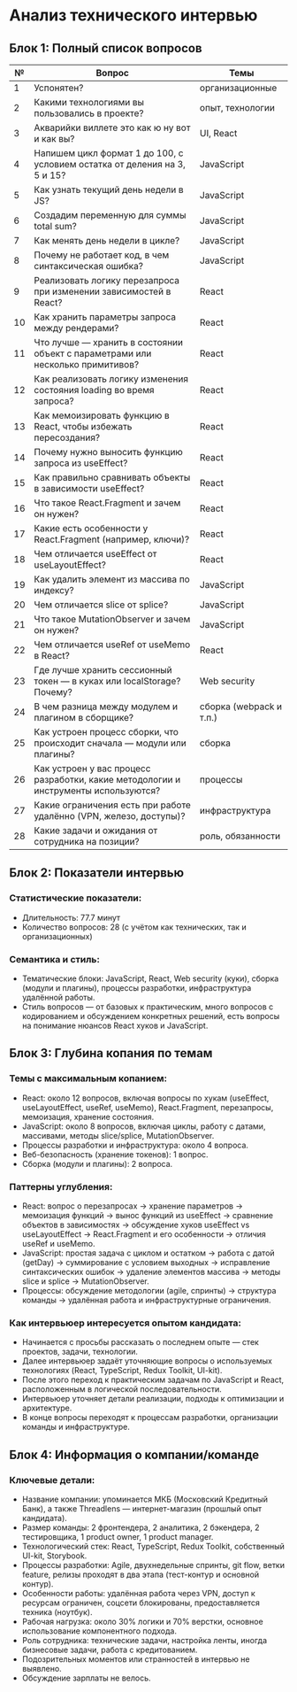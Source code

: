 # Анализ технического интервью

## Блок 1: Полный список вопросов

| №  | Вопрос                                                                                             | Темы           |
|-----|--------------------------------------------------------------------------------------------------|----------------|
| 1   | Успонятен?                                                                                       | организационные |
| 2   | Какими технологиями вы пользовались в проекте?                                                  | опыт, технологии|
| 3   | Акварийки виллете это как ю ну вот и как вы?                                                    | UI, React      |
| 4   | Напишем цикл формат 1 до 100, с условием остатка от деления на 3, 5 и 15?                        | JavaScript     |
| 5   | Как узнать текущий день недели в JS?                                                            | JavaScript     |
| 6   | Создадим переменную для суммы total sum?                                                       | JavaScript     |
| 7   | Как менять день недели в цикле?                                                                 | JavaScript     |
| 8   | Почему не работает код, в чем синтаксическая ошибка?                                           | JavaScript     |
| 9   | Реализовать логику перезапроса при изменении зависимостей в React?                              | React          |
| 10  | Как хранить параметры запроса между рендерами?                                                 | React          |
| 11  | Что лучше — хранить в состоянии объект с параметрами или несколько примитивов?                  | React          |
| 12  | Как реализовать логику изменения состояния loading во время запроса?                            | React          |
| 13  | Как мемоизировать функцию в React, чтобы избежать пересоздания?                                | React          |
| 14  | Почему нужно выносить функцию запроса из useEffect?                                            | React          |
| 15  | Как правильно сравнивать объекты в зависимости useEffect?                                      | React          |
| 16  | Что такое React.Fragment и зачем он нужен?                                                     | React          |
| 17  | Какие есть особенности у React.Fragment (например, ключи)?                                    | React          |
| 18  | Чем отличается useEffect от useLayoutEffect?                                                   | React          |
| 19  | Как удалить элемент из массива по индексу?                                                    | JavaScript     |
| 20  | Чем отличается slice от splice?                                                                | JavaScript     |
| 21  | Что такое MutationObserver и зачем он нужен?                                                  | JavaScript     |
| 22  | Чем отличается useRef от useMemo в React?                                                     | React          |
| 23  | Где лучше хранить сессионный токен — в куках или localStorage? Почему?                         | Web security   |
| 24  | В чем разница между модулем и плагином в сборщике?                                            | сборка (webpack и т.п.) |
| 25  | Как устроен процесс сборки, что происходит сначала — модули или плагины?                       | сборка         |
| 26  | Как устроен у вас процесс разработки, какие методологии и инструменты используются?            | процессы       |
| 27  | Какие ограничения есть при работе удалённо (VPN, железо, доступы)?                            | инфраструктура |
| 28  | Какие задачи и ожидания от сотрудника на позиции?                                             | роль, обязанности|

## Блок 2: Показатели интервью

### Статистические показатели:
- Длительность: 77.7 минут
- Количество вопросов: 28 (с учётом как технических, так и организационных)

### Семантика и стиль:
- Тематические блоки: JavaScript, React, Web security (куки), сборка (модули и плагины), процессы разработки, инфраструктура удалённой работы.
- Стиль вопросов — от базовых к практическим, много вопросов с кодированием и обсуждением конкретных решений, есть вопросы на понимание нюансов React хуков и JavaScript.

## Блок 3: Глубина копания по темам

### Темы с максимальным копанием:
- React: около 12 вопросов, включая вопросы по хукам (useEffect, useLayoutEffect, useRef, useMemo), React.Fragment, перезапросы, мемоизация, хранение состояния.
- JavaScript: около 8 вопросов, включая циклы, работу с датами, массивами, методы slice/splice, MutationObserver.
- Процессы разработки и инфраструктура: около 4 вопроса.
- Веб-безопасность (хранение токенов): 1 вопрос.
- Сборка (модули и плагины): 2 вопроса.

### Паттерны углубления:
- React: вопрос о перезапросах → хранение параметров → мемоизация функций → вынос функций из useEffect → сравнение объектов в зависимостях → обсуждение хуков useEffect vs useLayoutEffect → React.Fragment и его особенности → отличия useRef и useMemo.
- JavaScript: простая задача с циклом и остатком → работа с датой (getDay) → суммирование с условием выходных → исправление синтаксических ошибок → удаление элементов массива → методы slice и splice → MutationObserver.
- Процессы: обсуждение методологии (agile, спринты) → структура команды → удалённая работа и инфраструктурные ограничения.

### Как интервьюер интересуется опытом кандидата:
- Начинается с просьбы рассказать о последнем опыте — стек проектов, задачи, технологии.
- Далее интервьюер задаёт уточняющие вопросы о используемых технологиях (React, TypeScript, Redux Toolkit, UI-kit).
- После этого переход к практическим задачам по JavaScript и React, расположенным в логической последовательности.
- Интервьюер уточняет детали реализации, подходы к оптимизации и архитектуре.
- В конце вопросы переходят к процессам разработки, организации команды и инфраструктуре.

## Блок 4: Информация о компании/команде

### Ключевые детали:
- Название компании: упоминается МКБ (Московский Кредитный Банк), а также Threadlens — интернет-магазин (прошлый опыт кандидата).
- Размер команды: 2 фронтендера, 2 аналитика, 2 бэкендера, 2 тестировщика, 1 product owner, 1 product manager.
- Технологический стек: React, TypeScript, Redux Toolkit, собственный UI-kit, Storybook.
- Процессы разработки: Agile, двухнедельные спринты, git flow, ветки feature, релизы проходят в два этапа (тест-контур и основной контур).
- Особенности работы: удалённая работа через VPN, доступ к ресурсам ограничен, соцсети блокированы, предоставляется техника (ноутбук).
- Рабочая нагрузка: около 30% логики и 70% верстки, основное использование компонентного подхода.
- Роль сотрудника: технические задачи, настройка ленты, иногда бизнесовые задачи, работа с кредитованием.
- Подозрительных моментов или странностей в интервью не выявлено.
- Обсуждение зарплаты не велось.